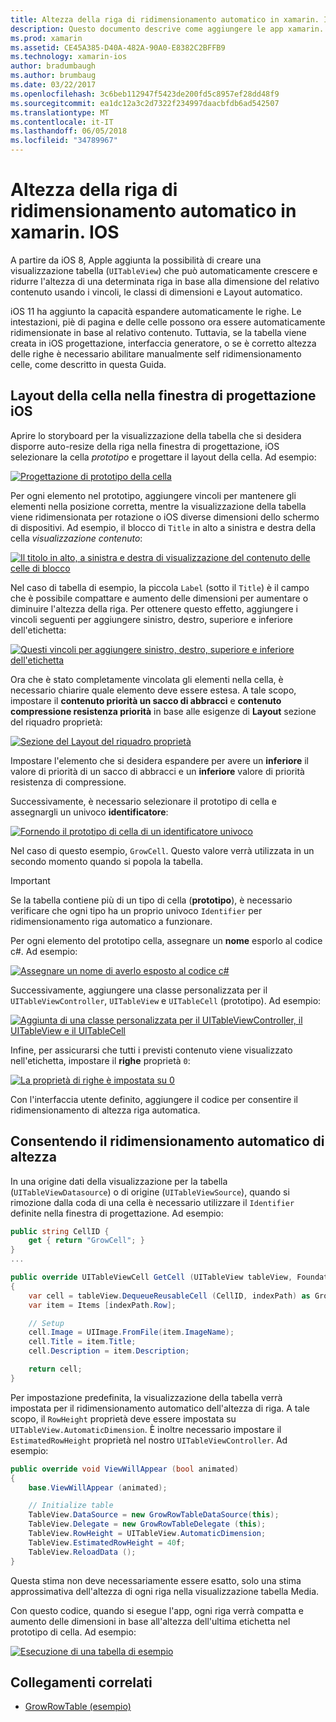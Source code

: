 ```yaml
---
title: Altezza della riga di ridimensionamento automatico in xamarin. IOS
description: Questo documento descrive come aggiungere le app xamarin. IOS tabella Visualizza righe cui altezze variano in base al contenuto. Viene descritto il layout di cella nella finestra di progettazione iOS e l'altezza di ridimensionamento automatico abilitazione.
ms.prod: xamarin
ms.assetid: CE45A385-D40A-482A-90A0-E8382C2BFFB9
ms.technology: xamarin-ios
author: bradumbaugh
ms.author: brumbaug
ms.date: 03/22/2017
ms.openlocfilehash: 3c6beb112947f5423de200fd5c8957ef28dd48f9
ms.sourcegitcommit: ea1dc12a3c2d7322f234997daacbfdb6ad542507
ms.translationtype: MT
ms.contentlocale: it-IT
ms.lasthandoff: 06/05/2018
ms.locfileid: "34789967"
---
```

# <a name="auto-sizing-row-height-in-xamarinios"></a>Altezza della riga di ridimensionamento automatico in xamarin. IOS

A partire da iOS 8, Apple aggiunta la possibilità di creare una visualizzazione tabella (`UITableView`) che può automaticamente crescere e ridurre l'altezza di una determinata riga in base alla dimensione del relativo contenuto usando i vincoli, le classi di dimensioni e Layout automatico.

iOS 11 ha aggiunto la capacità espandere automaticamente le righe. Le intestazioni, piè di pagina e delle celle possono ora essere automaticamente ridimensionate in base al relativo contenuto. Tuttavia, se la tabella viene creata in iOS progettazione, interfaccia generatore, o se è corretto altezza delle righe è necessario abilitare manualmente self ridimensionamento celle, come descritto in questa Guida.

## <a name="cell-layout-in-the-ios-designer"></a>Layout della cella nella finestra di progettazione iOS

Aprire lo storyboard per la visualizzazione della tabella che si desidera disporre auto-resize della riga nella finestra di progettazione, iOS selezionare la cella *prototipo* e progettare il layout della cella. Ad esempio:

[![](autosizing-row-height-images/table01.png "Progettazione di prototipo della cella")](autosizing-row-height-images/table01.png#lightbox)

Per ogni elemento nel prototipo, aggiungere vincoli per mantenere gli elementi nella posizione corretta, mentre la visualizzazione della tabella viene ridimensionata per rotazione o iOS diverse dimensioni dello schermo di dispositivi. Ad esempio, il blocco di `Title` in alto a sinistra e destra della cella *visualizzazione contenuto*:

[![](autosizing-row-height-images/table02.png "Il titolo in alto, a sinistra e destra di visualizzazione del contenuto delle celle di blocco")](autosizing-row-height-images/table02.png#lightbox)

Nel caso di tabella di esempio, la piccola `Label` (sotto il `Title`) è il campo che è possibile compattare e aumento delle dimensioni per aumentare o diminuire l'altezza della riga. Per ottenere questo effetto, aggiungere i vincoli seguenti per aggiungere sinistro, destro, superiore e inferiore dell'etichetta:

[![](autosizing-row-height-images/table03.png "Questi vincoli per aggiungere sinistro, destro, superiore e inferiore dell'etichetta")](autosizing-row-height-images/table03.png#lightbox)

Ora che è stato completamente vincolata gli elementi nella cella, è necessario chiarire quale elemento deve essere estesa. A tale scopo, impostare il **contenuto priorità un sacco di abbracci** e **contenuto compressione resistenza priorità** in base alle esigenze di **Layout** sezione del riquadro proprietà:

[![](autosizing-row-height-images/table03a.png "Sezione del Layout del riquadro proprietà")](autosizing-row-height-images/table03a.png#lightbox)

Impostare l'elemento che si desidera espandere per avere un **inferiore** il valore di priorità di un sacco di abbracci e un **inferiore** valore di priorità resistenza di compressione.

Successivamente, è necessario selezionare il prototipo di cella e assegnargli un univoco **identificatore**:

[![](autosizing-row-height-images/table04.png "Fornendo il prototipo di cella di un identificatore univoco")](autosizing-row-height-images/table04.png#lightbox)

Nel caso di questo esempio, `GrowCell`. Questo valore verrà utilizzata in un secondo momento quando si popola la tabella.

> [!IMPORTANT]
> Se la tabella contiene più di un tipo di cella (**prototipo**), è necessario verificare che ogni tipo ha un proprio univoco `Identifier` per ridimensionamento riga automatico a funzionare.

Per ogni elemento del prototipo cella, assegnare un **nome** esporlo al codice c#. Ad esempio:

[![](autosizing-row-height-images/table05.png "Assegnare un nome di averlo esposto al codice c#")](autosizing-row-height-images/table05.png#lightbox)

Successivamente, aggiungere una classe personalizzata per il `UITableViewController`, `UITableView` e `UITableCell` (prototipo). Ad esempio: 

[![](autosizing-row-height-images/table06.png "Aggiunta di una classe personalizzata per il UITableViewController, il UITableView e il UITableCell")](autosizing-row-height-images/table06.png#lightbox)

Infine, per assicurarsi che tutti i previsti contenuto viene visualizzato nell'etichetta, impostare il **righe** proprietà `0`:

[![](autosizing-row-height-images/table06.png "La proprietà di righe è impostata su 0")](autosizing-row-height-images/table06a.png#lightbox)

Con l'interfaccia utente definito, aggiungere il codice per consentire il ridimensionamento di altezza riga automatica.

## <a name="enabling-auto-resizing-height"></a>Consentendo il ridimensionamento automatico di altezza

In una origine dati della visualizzazione per la tabella (`UITableViewDatasource`) o di origine (`UITableViewSource`), quando si rimozione dalla coda di una cella è necessario utilizzare il `Identifier` definite nella finestra di progettazione. Ad esempio:

```csharp
public string CellID {
    get { return "GrowCell"; }
}
...

public override UITableViewCell GetCell (UITableView tableView, Foundation.NSIndexPath indexPath)
{
    var cell = tableView.DequeueReusableCell (CellID, indexPath) as GrowRowTableCell;
    var item = Items [indexPath.Row];

    // Setup
    cell.Image = UIImage.FromFile(item.ImageName);
    cell.Title = item.Title;
    cell.Description = item.Description;

    return cell;
}
```

Per impostazione predefinita, la visualizzazione della tabella verrà impostata per il ridimensionamento automatico dell'altezza di riga. A tale scopo, il `RowHeight` proprietà deve essere impostata su `UITableView.AutomaticDimension`. È inoltre necessario impostare il `EstimatedRowHeight` proprietà nel nostro `UITableViewController`. Ad esempio:

```csharp
public override void ViewWillAppear (bool animated)
{
    base.ViewWillAppear (animated);

    // Initialize table
    TableView.DataSource = new GrowRowTableDataSource(this);
    TableView.Delegate = new GrowRowTableDelegate (this);
    TableView.RowHeight = UITableView.AutomaticDimension;
    TableView.EstimatedRowHeight = 40f;
    TableView.ReloadData ();
}
```

Questa stima non deve necessariamente essere esatto, solo una stima approssimativa dell'altezza di ogni riga nella visualizzazione tabella Media.

Con questo codice, quando si esegue l'app, ogni riga verrà compatta e aumento delle dimensioni in base all'altezza dell'ultima etichetta nel prototipo di cella. Ad esempio:

[![](autosizing-row-height-images/table07.png "Esecuzione di una tabella di esempio")](autosizing-row-height-images/table07.png#lightbox)


## <a name="related-links"></a>Collegamenti correlati

- [GrowRowTable (esempio)](https://developer.xamarin.com/samples/monotouch/GrowRowTable/)
